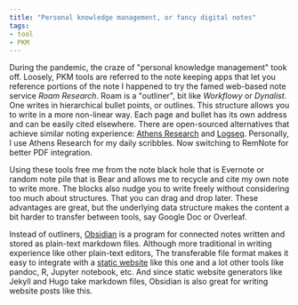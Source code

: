 ```yaml
---
title: "Personal knowledge management, or fancy digital notes"
tags:
- tool
- PKM
---
```


During the pandemic, the craze of "personal knowledge management" took off. Loosely, PKM tools are referred to the note keeping apps that let you reference portions of the note I happened to try the famed web-based note service *Roam Research*. Roam is a "outliner", bit like *Workflowy* or *Dynalist*.  One writes in hierarchical bullet points, or outlines. This structure allows you to write in a more non-linear way. Each page and bullet has its own address and can be easily cited elsewhere. There are open-sourced alternatives that achieve similar noting experience: [Athens Research](https://github.com/athensresearch/athens) and [Logseq](https://github.com/logseq/logseq). Personally, I use Athens Research for my daily scribbles. Now switching to RemNote for better PDF integration.

Using these tools free me from the note black hole that is Evernote or random note pile that is Bear and allows me to recycle and cite my own note to write more. The blocks also nudge you to write freely without considering too much about structures. That you can drag and drop later. These advantages are great, but the underlying data structure makes the content a bit harder to transfer between tools, say Google Doc or Overleaf.

Instead of outliners, [Obsidian](https://obsidian.md/) is a program for connected notes written and stored as plain-text markdown files. Although more traditional in writing experience like other plain-text editors, The transferable file format makes it easy to integrate with a [static website](notes/Making%20a%20github-hosted%20website.md) like this one and a lot other tools like pandoc, R, Jupyter notebook, etc. And since static website generators like Jekyll and Hugo take markdown files, Obsidian is also great for writing website posts like this.